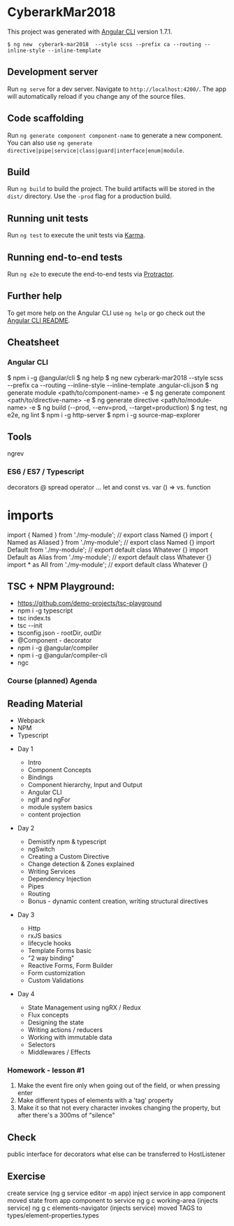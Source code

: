 # CyberarkMar2018

This project was generated with [Angular CLI](https://github.com/angular/angular-cli) version 1.7.1.

```
$ ng new  cyberark-mar2018  --style scss --prefix ca --routing --inline-style --inline-template
```

## Development server

Run `ng serve` for a dev server. Navigate to `http://localhost:4200/`. The app will automatically reload if you change any of the source files.

## Code scaffolding

Run `ng generate component component-name` to generate a new component. You can also use `ng generate directive|pipe|service|class|guard|interface|enum|module`.

## Build

Run `ng build` to build the project. The build artifacts will be stored in the `dist/` directory. Use the `-prod` flag for a production build.

## Running unit tests

Run `ng test` to execute the unit tests via [Karma](https://karma-runner.github.io).

## Running end-to-end tests

Run `ng e2e` to execute the end-to-end tests via [Protractor](http://www.protractortest.org/).

## Further help

To get more help on the Angular CLI use `ng help` or go check out the [Angular CLI README](https://github.com/angular/angular-cli/blob/master/README.md).

## Cheatsheet

### Angular CLI

$ npm i -g @angular/cli
$ ng help
$ ng new cyberark-mar2018 --style scss --prefix ca --routing --inline-style --inline-template
.angular-cli.json
$ ng generate module <path/to/component-name> -e
$ ng generate component <path/to/directive-name> -e
$ ng generate directive <path/to/module-name> -e
$ ng build (--prod, --env=prod, --target=production)
$ ng test, ng e2e, ng lint
$ npm i -g http-server
$ npm i -g source-map-explorer

## Tools

ngrev

### ES6 / ES7 / Typescript

decorators @
spread operator ...
let and const vs. var
() => vs. function

# imports

import { Named } from './my-module'; // export class Named {}
import { Named as Aliased } from './my-module'; // export class Named {}
import Default from './my-module'; // export default class Whatever {}
import Default as Alias from './my-module'; // export default class Whatever {}
import \* as All from './my-module'; // export default class Whatever {}

## TSC + NPM Playground:
* https://github.com/demo-projects/tsc-playground
* npm i -g typescript
* tsc index.ts
* tsc --init
* tsconfig.json - rootDir, outDir
* @Component - decorator
* npm i -g @angular/compiler
* npm i -g @angular/compiler-cli
* ngc

### Course (planned) Agenda

## Reading Material

* Webpack
* NPM
* Typescript

- Day 1

  * Intro
  * Component Concepts
  * Bindings
  * Component hierarchy, Input and Output
  * Angular CLI
  * ngIf and ngFor
  * module system basics
  * content projection

- Day 2
  * Demistify npm & typescript
  * ngSwitch
  * Creating a Custom Directive
  * Change detection & Zones explained
  * Writing Services
  * Dependency Injection
  * Pipes
  * Routing
  * Bonus - dynamic content creation, writing structural directives

- Day 3
  * Http
  * rxJS basics
  * lifecycle hooks
  * Template Forms basic
  * "2 way binding"
  * Reactive Forms, Form Builder
  * Form customization
  * Custom Validations

- Day 4
  * State Management using ngRX / Redux
  * Flux concepts
  * Designing the state
  * Writing actions / reducers
  * Working with immutable data
  * Selectors
  * Middlewares / Effects

### Homework - lesson #1

1. Make the event fire only when going out of the field, or when pressing enter
2. Make different types of elements with a 'tag' property
3. Make it so that not every character invokes changing the property, but after there's a 300ms of "silence"

## Check
public interface for decorators
what else can be transferred to HostListener

## Exercise
create service (ng g service editor -m app)
inject service in app component
moved state from app component to service
ng g c working-area (injects service)
ng g c elements-navigator (injects service)
moved TAGS to types/element-properties.types
